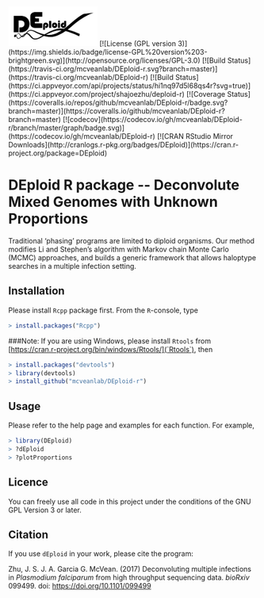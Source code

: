 <img src="extra/deploid.png" width="180">
[![License (GPL version 3)](https://img.shields.io/badge/license-GPL%20version%203-brightgreen.svg)](http://opensource.org/licenses/GPL-3.0)
[![Build Status](https://travis-ci.org/mcveanlab/DEploid-r.svg?branch=master)](https://travis-ci.org/mcveanlab/DEploid-r)
[![Build Status](https://ci.appveyor.com/api/projects/status/hi1nq97d5l68qs4r?svg=true)](https://ci.appveyor.com/project/shajoezhu/deploid-r)
[![Coverage Status](https://coveralls.io/repos/github/mcveanlab/DEploid-r/badge.svg?branch=master)](https://coveralls.io/github/mcveanlab/DEploid-r?branch=master)
[![codecov](https://codecov.io/gh/mcveanlab/DEploid-r/branch/master/graph/badge.svg)](https://codecov.io/gh/mcveanlab/DEploid-r)
[![CRAN RStudio Mirror Downloads](http://cranlogs.r-pkg.org/badges/DEploid)](https://cran.r-project.org/package=DEploid)

DEploid R package -- Deconvolute Mixed Genomes with Unknown Proportions
=================

Traditional ‘phasing’ programs are limited to diploid organisms. Our method modifies Li and Stephen’s algorithm with Markov chain Monte Carlo (MCMC) approaches, and builds a generic framework that allows haloptype searches in a multiple infection setting.


Installation
------------

Please install `Rcpp` package first. From the `R`-console, type
```R
> install.packages("Rcpp")
```

###Note:
If you are using Windows, please install `Rtools` from [https://cran.r-project.org/bin/windows/Rtools/](`Rtools`), then

```R
> install.packages("devtools")
> library(devtools)
> install_github("mcveanlab/DEploid-r")
```

Usage
-----

Please refer to the help page and examples for each function. For example,
```R
> library(DEploid)
> ?dEploid
> ?plotProportions
```

Licence
-------

You can freely use all code in this project under the conditions of the GNU GPL Version 3 or later.


Citation
--------

If you use `dEploid` in your work, please cite the program:

Zhu, J. S. J. A. Garcia G. McVean. (2017) Deconvoluting multiple infections in *Plasmodium falciparum* from high throughput sequencing data. *bioRxiv* 099499. doi: https://doi.org/10.1101/099499

